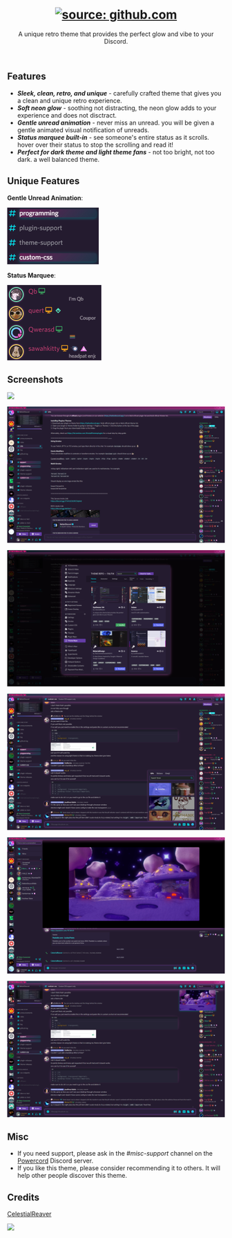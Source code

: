 <h1 align="center"><a href="https://github.com/CelestialReaver/Powercord/blob/main/themes/Synthwave84/assets/SynthwaveIntro-Powercord.gif"><img src="https://github.com/CelestialReaver/Powercord/blob/main/themes/Synthwave84/assets/SynthwaveIntro-Powercord.gif" title="source: github.com" /></a></h1>
<p align="center">A unique retro theme that provides the perfect glow and vibe to your Discord.</p>

</br>

## Features
* _**Sleek, clean, retro, and unique**_ - carefully crafted theme that gives you a clean and unique retro experience. 
* _**Soft neon glow**_ - soothing not distracting, the neon glow adds to your experience and does not disctract.
* _**Gentle unread animation**_ - never miss an unread. you will be given a gentle animated visual notification of unreads.
* _**Status marquee built-in**_ - see someone's entire status as it scrolls. hover over their status to stop the scrolling and read it! 
* _**Perfect for dark theme and light theme fans**_ - not too bright, not too dark. a well balanced theme.

## Unique Features
<p align="left"><b>Gentle Unread Animation</b>:</p>

![](https://github.com/CelestialReaver/Powercord/blob/main/themes/Synthwave84/assets/heartbeatUnread.gif)

<p align="left"><b>Status Marquee</b>:</p>

![](https://github.com/CelestialReaver/Powercord/blob/main/themes/Synthwave84/assets/MarqueeStatus.gif)

## Screenshots
![](https://github.com/CelestialReaver/Powercord/blob/main/themes/Synthwave84/assets/synthwaveCoverGif.gif)

![](https://github.com/CelestialReaver/Powercord/blob/main/themes/Synthwave84/assets/Synthwave-Preview1.png)

![](https://github.com/CelestialReaver/Powercord/blob/main/themes/Synthwave84/assets/Synthwave-Preview2.png)

![](https://github.com/CelestialReaver/Powercord/blob/main/themes/Synthwave84/assets/Synthwave-Preview3.png)

![](https://github.com/CelestialReaver/Powercord/blob/main/themes/Synthwave84/assets/Synthwave-Preview4.png)

![](https://github.com/CelestialReaver/Powercord/blob/main/themes/Synthwave84/assets/Synthwave-Preview5.png)

## Misc
* If you need support, please ask in the _#misc-support_ channel on the <a href="https://discord.gg/powercord">Powercord</a> Discord server.
* If you like this theme, please consider recommending it to others. It will help other people discover this theme.

## Credits
<a href="https://github.com/CelestialReaver">CelestialReaver</a>

![](https://i.imgur.com/MA2fwa2.png)
